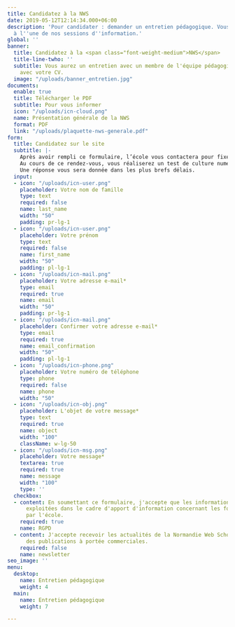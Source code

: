 ```yaml
---
title: Candidatez à la NWS
date: 2019-05-12T12:14:34.000+06:00
description: 'Pour candidater : demander un entretien pédagogique. Vous serez invité
  à l''une de nos sessions d''information.'
global: ''
banner:
  title: Candidatez à la <span class="font-weight-medium">NWS</span>
  title-line-twho: ''
  subtitle: Vous aurez un entretien avec un membre de l'équipe pédagogique. Venez
    avec votre CV.
  image: "/uploads/banner_entretien.jpg"
documents:
  enable: true
  title: Télécharger le PDF
  subtitle: Pour vous informer
  icon: "/uploads/icn-cloud.png"
  name: Présentation générale de la NWS
  format: PDF
  link: "/uploads/plaquette-nws-generale.pdf"
form:
  title: Candidatez sur le site
  subtitle: |-
    Après avoir rempli ce formulaire, l’école vous contactera pour fixer un rendez-vous.
    Au cours de ce rendez-vous, vous réaliserez un test de culture numérique et vous passerez un entretien individuel avec un membre de l'équipe pédagogique.
    Une réponse vous sera donnée dans les plus brefs délais.
  input:
  - icon: "/uploads/icn-user.png"
    placeholder: Votre nom de famille
    type: text
    required: false
    name: last_name
    width: "50"
    padding: pr-lg-1
  - icon: "/uploads/icn-user.png"
    placeholder: Votre prénom
    type: text
    required: false
    name: first_name
    width: "50"
    padding: pl-lg-1
  - icon: "/uploads/icn-mail.png"
    placeholder: Votre adresse e-mail*
    type: email
    required: true
    name: email
    width: "50"
    padding: pr-lg-1
  - icon: "/uploads/icn-mail.png"
    placeholder: Confirmer votre adresse e-mail*
    type: email
    required: true
    name: email_confirmation
    width: "50"
    padding: pl-lg-1
  - icon: "/uploads/icn-phone.png"
    placeholder: Votre numéro de téléphone
    type: phone
    required: false
    name: phone
    width: "50"
  - icon: "/uploads/icn-obj.png"
    placeholder: L'objet de votre message*
    type: text
    required: true
    name: object
    width: "100"
    className: w-lg-50
  - icon: "/uploads/icn-msg.png"
    placeholder: Votre message*
    textarea: true
    required: true
    name: message
    width: "100"
    type: ''
  checkbox:
  - content: En soumettant ce formulaire, j'accepte que les informations saisies soient
      exploitées dans le cadre d'apport d'information concernant les formations proposées
      par l'école.
    required: true
    name: RGPD
  - content: J'accepte recevoir les actualités de la Normandie Web School  ainsi que
      des publications à portée commerciales.
    required: false
    name: newsletter
seo_image: ''
menu:
  desktop:
    name: Entretien pédagogique
    weight: 4
  main:
    name: Entretien pédagogique
    weight: 7

---
```

